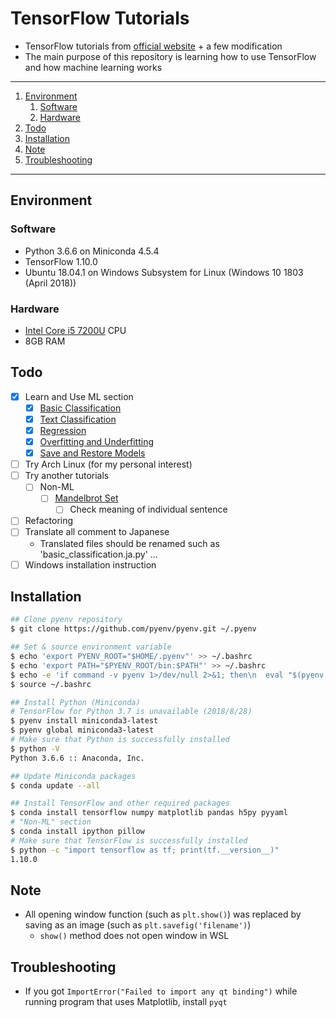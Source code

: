 # TensorFlow Tutorials

- TensorFlow tutorials from [official website](https://www.tensorflow.org/) + a few modification
- The main purpose of this repository is learning how to use TensorFlow and how machine learning works

---

1. [Environment](#environment)
    1. [Software](#software)
    1. [Hardware](#hardware)
1. [Todo](#todo)
1. [Installation](#installation)
1. [Note](#note)
1. [Troubleshooting](#troubleshooting)

---

## Environment

### Software

- Python 3.6.6 on Miniconda 4.5.4
- TensorFlow 1.10.0
- Ubuntu 18.04.1 on Windows Subsystem for Linux (Windows 10 1803 (April 2018))

### Hardware

- [Intel Core i5 7200U](https://ark.intel.com/products/95443/Intel-Core-i5-7200U-Processor-3M-Cache-up-to-3_10-GHz) CPU
- 8GB RAM

## Todo

- [x] Learn and Use ML section
    - [x] [Basic Classification](https://www.tensorflow.org/tutorials/keras/basic_classification)
    - [x] [Text Classification](https://www.tensorflow.org/tutorials/keras/basic_text_classification)
    - [x] [Regression](https://www.tensorflow.org/tutorials/keras/basic_regression)
    - [x] [Overfitting and Underfitting](https://www.tensorflow.org/tutorials/keras/overfit_and_underfit)
    - [x] [Save and Restore Models](https://www.tensorflow.org/tutorials/keras/save_and_restore_models)
- [ ] Try Arch Linux (for my personal interest)
- [ ] Try another tutorials
    - [ ] Non-ML
        - [ ] [Mandelbrot Set](https://www.tensorflow.org/tutorials/non-ml/mandelbrot)
            - [ ] Check meaning of individual sentence
- [ ] Refactoring
- [ ] Translate all comment to Japanese
    - Translated files should be renamed such as 'basic_classification.ja.py' ...
- [ ] Windows installation instruction

## Installation

```bash
## Clone pyenv repository
$ git clone https://github.com/pyenv/pyenv.git ~/.pyenv

## Set & source environment variable
$ echo 'export PYENV_ROOT="$HOME/.pyenv"' >> ~/.bashrc
$ echo 'export PATH="$PYENV_ROOT/bin:$PATH"' >> ~/.bashrc
$ echo -e 'if command -v pyenv 1>/dev/null 2>&1; then\n  eval "$(pyenv init -)"\nfi' >> ~/.bashrc
$ source ~/.bashrc

## Install Python (Miniconda)
# TensorFlow for Python 3.7 is unavailable (2018/8/28)
$ pyenv install miniconda3-latest
$ pyenv global miniconda3-latest
# Make sure that Python is successfully installed
$ python -V
Python 3.6.6 :: Anaconda, Inc.

## Update Miniconda packages
$ conda update --all

## Install TensorFlow and other required packages
$ conda install tensorflow numpy matplotlib pandas h5py pyyaml
# "Non-ML" section
$ conda install ipython pillow
# Make sure that TensorFlow is successfully installed
$ python -c "import tensorflow as tf; print(tf.__version__)"
1.10.0
```

## Note

- All opening window function (such as `plt.show()`) was replaced by saving as an image (such as `plt.savefig('filename')`)
    - `show()` method does not open window in WSL

## Troubleshooting

- If you got `ImportError("Failed to import any qt binding")` while running program that uses Matplotlib, install `pyqt`
